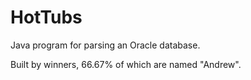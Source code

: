 HotTubs
=======

Java program for parsing an Oracle database.

Built by winners, 66.67% of which are named "Andrew".
